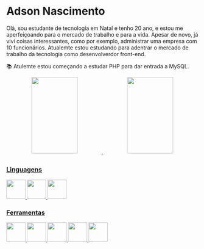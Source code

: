 # Adson Nascimento

Olá, sou estudante de tecnologia em Natal e tenho 20 ano, e estou me aperfeiçoando para o mercado de trabalho e para a vida. Apesar de novo, já vivi coisas interessantes, como por exemplo, administrar uma empresa com 10 funcionários. Atualemte estou estudando para adentrar o mercado de trabalho da tecnologia como desenvolverdor front-end.

📚 Atulemte estou começando a estudar PHP para dar entrada a MySQL.


<div align="center">
  <a href="https://github.com/AdsonNascimento">
  <img width="49%" height="200em" src="https://github-readme-stats.vercel.app/api?username=AdsonNascimento&show_icons=true&theme=tokyonight&include_all_commits=true&count_private=true"/>
  <img width="49%" height="200em" src="https://github-readme-stats.vercel.app/api/top-langs/?username=AdsonNascimento&layout=compact&langs_count=7&theme=tokyonight"/>
</div>
  
  ##
 
   ### Linguagens
  
 <div width="180em">
  <img height="50em" src="https://cdn.jsdelivr.net/gh/devicons/devicon/icons/javascript/javascript-original.svg" />
  <img height="50em" src="https://cdn.jsdelivr.net/gh/devicons/devicon/icons/css3/css3-original.svg" />
  <img height="50em" src="https://cdn.jsdelivr.net/gh/devicons/devicon/icons/html5/html5-original.svg" />
 </div>
  
   ### Ferramentas
  
 <div width="180em">
  <img height="50em" src="https://cdn.jsdelivr.net/gh/devicons/devicon/icons/bootstrap/bootstrap-plain.svg" />
  <img height="50em" src="https://cdn.jsdelivr.net/gh/devicons/devicon/icons/git/git-original.svg" />
  <img height="50em" src="https://cdn.jsdelivr.net/gh/devicons/devicon/icons/vscode/vscode-original.svg" />
  <img height="50em" src="https://cdn.jsdelivr.net/gh/devicons/devicon/icons/photoshop/photoshop-line.svg" />
  <img height="50em" src="https://cdn.jsdelivr.net/gh/devicons/devicon/icons/premierepro/premierepro-original.svg" />
 </div>
